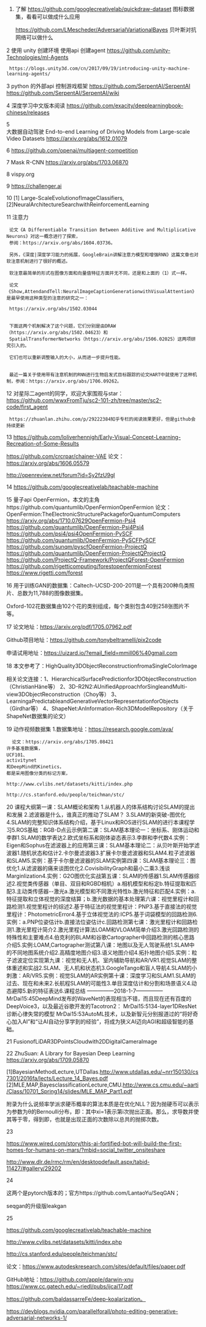 
1.
     了解 https://github.com/googlecreativelab/quickdraw-dataset  图标数据集，看看可以做成什么应用

     https://github.com/LMescheder/AdversarialVariationalBayes  贝叶斯对抗网络可以做什么

2
     使用 unity 创建环境  使用api 创建agent   https://github.com/unity-Technologies/ml-Agents

     https://blogs.unity3d.com/cn/2017/09/19/introducing-unity-machine-learning-agents/

3
     python 的外部api 控制游戏框架
     https://github.com/SerpentAI/SerpentAI
     https://github.com/SerpentAI/SerpentAI/wiki

4    深度学习中文版本阅读
     https://github.com/exacity/deeplearningbook-chinese/releases

5    
     大数据自动驾驶 
     End-to-end Learning of Driving Models from Large-scale Video Datasets
     https://arxiv.org/abs/1612.01079

6    https://github.com/openai/multiagent-competition

     
7    Mask R-CNN
    https://arxiv.org/abs/1703.06870

8    vispy.org

9    https://challenger.ai


10
[1] Large-ScaleEvolutionofImageClassifiers,
[2]NeuralArchitectureSearchwithReinforcementLearning

11   注意力

     论文《A Differentiable Transition Between Additive and Multiplicative Neurons》对这一概念进行了探索，
     参阅：https://arxiv.org/abs/1604.03736。

     另外，《深度|深度学习能力的拓展，GoogleBrain讲解注意力模型和增强RNN》这篇文章也对软注意机制进行了很好的概述。 

     软注意最简单的形式在图像方面和向量值特征方面并无不同，还是和上面的（1）式一样。

     论文《Show,AttendandTell:NeuralImageCaptionGenerationwithVisualAttention》是最早使用这种类型的注意的研究之一：
     
     https://arxiv.org/abs/1502.03044 


     下面这两个机制解决了这个问题，它们分别是由DRAW（https://arxiv.org/abs/1502.04623）和
     SpatialTransformerNetworks（https://arxiv.org/abs/1506.02025）这两项研究引入的。
     
     它们也可以重新调整输入的大小，从而进一步提升性能。 


     最近一篇关于使用带有注意机制的RNN进行生物启发式目标跟踪的论文HART中就使用了这种机制，参阅：https://arxiv.org/abs/1706.09262。


12
     对星际二agent的同学，欢迎大家围观与star：https://github.com/wwxFromTju/sc2-101-zh/tree/master/sc2-code/first_agent

     https://zhuanlan.zhihu.com/p/29222384知乎专栏的阅读效果更好，但是github会持续更新

13
https://github.com/loliverhennigh/Early-Visual-Concept-Learning-Recreation-of-Some-Results

https://github.com/crcrpar/chainer-VAE
论文：https://arxiv.org/abs/1606.05579

http://openreview.net/forum?id=Sy2fzU9gl 

14
https://github.com/googlecreativelab/teachable-machine 

15  量子api
OpenFermion，本文的主角https://github.com/quantumlib/OpenFermionOpenFermion
论文：OpenFermion:TheElectronicStructurePackageforQuantumComputers
https://arxiv.org/abs/1710.07629OpenFermion-Psi4
https://github.com/quantumlib/OpenFermion-Psi4Psi4
https://github.com/psi4/psi4OpenFermion-PySCF
https://github.com/quantumlib/OpenFermion-PySCFPySCF
https://github.com/sunqm/pyscfOpenFermion-ProjectQ
https://github.com/quantumlib/OpenFermion-ProjectQProjectQ
https://github.com/ProjectQ-Framework/ProjectQForest-OpenFermion
https://github.com/rigetticomputing/forestopenfermionForest
https://www.rigetti.com/forest


16
用于训练GAN的数据集：Caltech-UCSD-200-2011是一个具有200种鸟类照片、总数为11,788的图像数据集。

Oxford-102花数据集由102个花的类别组成，每个类别包含40到258张图片不等。

17
 论文地址：https://arxiv.org/pdf/1705.07962.pdf
 
 Github项目地址：https://github.com/tonybeltramelli/pix2code
 
 申请试用地址：https://uizard.io/?email_field=mmill06%40gmail.com 
 
 18
本文参考了：HighQuality3DObjectReconstructionfromaSingleColorImage

相关论文连接：1、HierarchicalSurfacePredictionfor3DObjectReconstruction（ChristianHäne等）
2、3D-R2N2:AUnifiedApproachforSingleandMulti-view3DObjectReconstruction（Choy等）
3、LearningaPredictableandGenerativeVectorRepresentationforObjects（Girdhar等）
4、ShapeNet:AnInformation-Rich3DModelRepository（关于ShapeNet数据集的论文） 

19  动作视频数据集
    1.数据集地址：https://research.google.com/ava/

      论文：https://arxiv.org/abs/1705.08421 
    许多基准数据集，
    UCF101、
    activitynet
    和DeepMind的Kinetics，
    都是采用图像分类的标记方案，

    http://www.cvlibs.net/datasets/kitti/index.php

    http://cs.stanford.edu/people/teichman/stc/ 



20
课程大纲第一课：SLAM概论和架构
1.从机器人的体系结构讨论SLAM的提出和发展
2.滤波器是什么，谁真正的推动了SLAM？
3.SLAM的新突破-图优化4.SLAM的完整知识体系结构介绍，基于Linux和ROS进行SLAM的进行本课程学习5.ROS基础：RGB-D点云示例第二课：SLAM基本理论一：坐标系、刚体运动和李群1.SLAM的数学表达2.欧式坐标系和刚体姿态表示3.李群和李代数4.实例：Eigen和Sophus在滤波器上的应用第三课：SLAM基本理论二：从贝叶斯开始学滤波器1.随机状态和估计2.卡尔曼滤波器3.扩展卡尔曼滤波器和SLAM4.粒子滤波器和SLAM5.实例：基于卡尔曼滤波器的SLAM实例第四课：SLAM基本理论三：图优化1.从滤波器的痛来谈图优化2.CovisibilityGraph和最小二乘3.浅谈Marginlization4.实例：G2O图优化实战第五课：SLAM的传感器1.SLAM传感器综述2.视觉类传感器（单目、双目和RGBD相机）a.相机模型和标定b.特征提取和匹配3.主动类传感器--激光a.激光模型和不同激光特性b.激光特征和匹配4.实例：a.特征提取和立体视觉的深度结算；b.激光数据的基本处理第六课：视觉里程计和回路检测1.视觉里程计的综述2.基于特征法的视觉里程计：PNP3.基于直接法的视觉里程计：PhotometricError4.基于立体视觉法的:ICP5.基于词袋模型的回路检测6.实例：a.PNP位姿估计b.直接法位姿估计c.回路检测第七课：激光里程计和回路检测1.激光里程计简介2.激光里程计算法LOAM和VLOAM简单介绍3.激光回路检测的特殊性和主要难点4.伯克利的BLAM和谷歌Cartographer中回路检测的核心思路介绍5.实例:LOAM,Cartographer测试第八课：地图以及无人驾驶系统1.SLAM中的不同地图系统介绍2.高精度地图介绍3.语义地图介绍4.拓扑地图介绍5.实例：粒子滤波定位实现第九课：视觉和无人机、室内辅助导航和AR/VR1.视觉SLAM的整体重述和实战2.SLAM、无人机和状态机3.GoogleTango和盲人导航4.SLAM的小刺激：AR/VR5.实例：视觉SLAM的AR实例第十课：深度学习和SLAM1.SLAM的过去、现在和未来2.长航程SLAM的可能性3.单目深度估计和分割和场景语义4.动态避障5.新的特征表达6.课程总结 —————2018-1-7————— MrDai15:45DeepMind发布的WaveNet的表现相当不错，而且现在还有百度的DeepVoice3，以及最近谷歌开发的Tacotron2： MrDai15:5134-layer1DResNet诊断心律失常的模型 MrDai15:53AutoML技术，以及新智元分别报道过的“将好奇心加入AI”和“让AI自动分享学到的经验”，将成为狭义AI迈向AGI和超级智能的基础。 


21
FusionofLiDAR3DPointsCloudwith2DDigitalCameraImage

22
ZhuSuan: A Library for Bayesian Deep Learning
https://arxiv.org/abs/1709.05870 

[1]BayesianMethodLecture,UTDallas.http://www.utdallas.edu/~nrr150130/cs7301/2016fa/lects/Lecture_14_Bayes.pdf
[2]MLE,MAP,BayesclassificationLecture,CMU.http://www.cs.cmu.edu/~aarti/Class/10701_Spring14/slides/MLE_MAP_Part1.pdf

附录为什么说频率学派求硬币概率的算法本质是在优化NLL？因为抛硬币可以表示为参数为θ的Bernoulli分布，即：其中xi=1表示第i次抛出正面。那么，求导数并使其等于零，得到﻿即，也就是出现正面的次数除以总共的抛掷次数。 

23

https://www.wired.com/story/this-ai-fortified-bot-will-build-the-first-homes-for-humans-on-mars/?mbid=social_twitter_onsiteshare

http://www.dlr.de/rmc/rm/en/desktopdefault.aspx/tabid-11427/#gallery/29202 



24

这两个是pytorch版本的；官方https://github.com/LantaoYu/SeqGAN；


seqgan的升级版leakgan

25

https://github.com/googlecreativelab/teachable-machine 


http://www.cvlibs.net/datasets/kitti/index.php

http://cs.stanford.edu/people/teichman/stc/

论文：https://www.autodeskresearch.com/sites/default/files/paper.pdf 

GitHub地址：https://github.com/apple/darwin-xnu 
https://www.cc.gatech.edu/~riedl/pubs/ijcai17.pdf 

https://github.com/baldassarreFe/deep-koalarization。 

https://devblogs.nvidia.com/parallelforall/photo-editing-generative-adversarial-networks-1/ 





